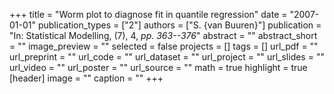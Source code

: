 +++
title = "Worm plot to diagnose fit in quantile regression"
date = "2007-01-01"
publication_types = ["2"]
authors = ["S. {van Buuren}"]
publication = "In: Statistical Modelling, (7), 4, _pp. 363--376_"
abstract = ""
abstract_short = ""
image_preview = ""
selected = false
projects = []
tags = []
url_pdf = ""
url_preprint = ""
url_code = ""
url_dataset = ""
url_project = ""
url_slides = ""
url_video = ""
url_poster = ""
url_source = ""
math = true
highlight = true
[header]
image = ""
caption = ""
+++
